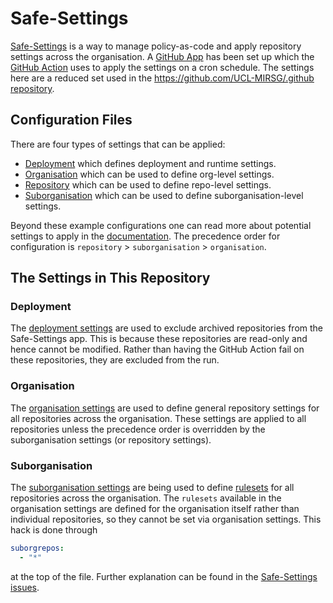 # Safe-Settings

[Safe-Settings](https://github.com/github/safe-settings) is a way to manage
policy-as-code and apply repository settings across the organisation. A
[GitHub App](https://github.com/apps/arc-safe-settings) has been set up which
the [GitHub Action](../.github/workflows/safe-settings.yaml) uses to apply the
settings on a cron schedule. The settings here are a reduced set used in the
[https://github.com/UCL-MIRSG/.github repository](https://github.com/UCL-MIRSG/.github/tree/main/safe-settings).

## Configuration Files

There are four types of settings that can be applied:

- [Deployment](https://github.com/github/safe-settings/blob/main-enterprise/docs/sample-settings/sample-deployment-settings.yml)
  which defines deployment and runtime settings.
- [Organisation](https://github.com/github/safe-settings/blob/main-enterprise/docs/sample-settings/settings.yml)
  which can be used to define org-level settings.
- [Repository](https://github.com/github/safe-settings/blob/main-enterprise/docs/sample-settings/repo.yml)
  which can be used to define repo-level settings.
- [Suborganisation](https://github.com/github/safe-settings/blob/main-enterprise/docs/sample-settings/suborg.yml)
  which can be used to define suborganisation-level settings.

Beyond these example configurations one can read more about potential settings
to apply in the
[documentation](https://github.com/github/safe-settings/tree/main-enterprise/docs/github-settings).
The precedence order for configuration is `repository` > `suborganisation` >
`organisation`.

## The Settings in This Repository

### Deployment

The [deployment settings](deployment.yaml) are used to exclude archived
repositories from the Safe-Settings app. This is because these repositories are
read-only and hence cannot be modified. Rather than having the GitHub Action
fail on these repositories, they are excluded from the run.

### Organisation

The [organisation settings](organisation.yaml) are used to define general
repository settings for all repositories across the organisation. These settings
are applied to all repositories unless the precedence order is overridden by the
suborganisation settings (or repository settings).

### Suborganisation

The [suborganisation settings](suborgs/rulesets.yaml) are being used to define
[rulesets](https://docs.github.com/en/repositories/configuring-branches-and-merges-in-your-repository/managing-rulesets/about-rulesets)
for all repositories across the organisation. The `rulesets` available in the
organisation settings are defined for the organisation itself rather than
individual repositories, so they cannot be set via organisation settings. This
hack is done through

```yaml
suborgrepos:
  - "*"
```

at the top of the file. Further explanation can be found in the
[Safe-Settings issues](https://github.com/github/safe-settings/issues/553#issuecomment-2552578978).
